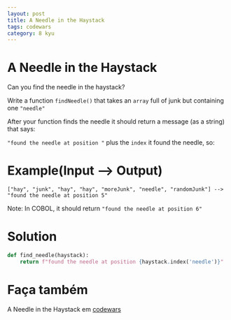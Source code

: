 ```yaml
---
layout: post
title: A Needle in the Haystack
tags: codewars
category: 8 kyu
---
```


# A Needle in the Haystack
Can you find the needle in the haystack?

Write a function `findNeedle()` that takes an `array` full of junk but containing one `"needle"`

After your function finds the needle it should return a message (as a string) that says:

`"found the needle at position "` plus the `index` it found the needle, so:

# Example(Input --> Output)
```
["hay", "junk", "hay", "hay", "moreJunk", "needle", "randomJunk"] --> "found the needle at position 5"
```
Note: In COBOL, it should return `"found the needle at position 6"`

# Solution
```python
def find_needle(haystack):
    return f"found the needle at position {haystack.index('needle')}"
```

# Faça também
A Needle in the Haystack em [codewars](https://www.codewars.com/kata/56676e8fabd2d1ff3000000c)